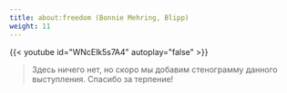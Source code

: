```yaml
---
title: about:freedom (Bonnie Mehring, Blipp)
weight: 11
---
```


{{< youtube id="WNcElk5s7A4" autoplay="false" >}}

>Здесь ничего нет, но скоро мы добавим стенограмму данного выступления. Спасибо за терпение!
